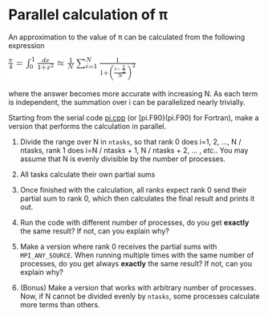 <!-- Adapted from material by EPCC https://github.com/EPCCed/archer2-MPI-2020-05-14 -->

# Parallel calculation of π

An approximation to the value of π can be calculated from the following 
expression

<!--
\frac{\pi}{4} = \int_0^1 \frac{dx}{1+x^2} \approx \frac{1}{N} \sum_{i=1}^N \frac{1}{1+\left( \frac{i-\frac{1}{2}}{N}\right)^2}
-->
![img](img/eq1.png)

where the answer becomes more accurate with increasing N. As each term is independent,
the summation over i can be parallelized nearly trivially.

Starting from the serial code [pi.cpp](pi.cpp) (or [pi.F90}(pi.F90) for Fortran), make a version
that performs the calculation in parallel.

1. Divide the range over N in `ntasks`, so that rank 0 does i=1, 2, ..., N / ntasks, rank 1 does
   i=N / ntasks + 1, N / ntasks + 2, ... , *etc.*. You
   may assume that N is evenly divisible by the number of processes. 

2. All tasks calculate their own partial sums

3. Once finished with the calculation, all ranks expect rank 0 send their partial sum to rank 0, 
   which then calculates the final result and prints it out. 

4. Run the code with different number of processes, do you get **exactly** the same
   result? If not, can you explain why?

5. Make a version where rank 0 receives the partial sums with `MPI_ANY_SOURCE`. When running 
  multiple times with the same number of processes, do you get always **exactly** the same result?
  If not, can you explain why?
  
6. (Bonus) Make a version that works with arbitrary number of processes. Now,
  if N cannot be divided evenly by `ntasks`, some processes
  calculate more terms than others. 


